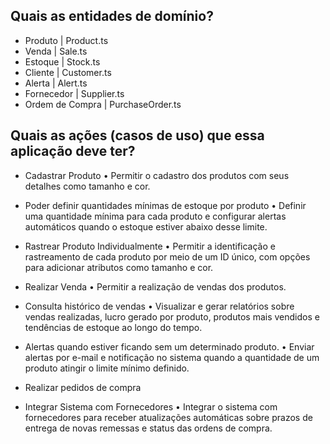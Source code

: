 ## Quais as entidades de domínio?

- Produto | Product.ts
- Venda | Sale.ts
- Estoque | Stock.ts
- Cliente | Customer.ts
- Alerta | Alert.ts
- Fornecedor | Supplier.ts
- Ordem de Compra | PurchaseOrder.ts

## Quais as ações (casos de uso) que essa aplicação deve ter?

- Cadastrar Produto
  • Permitir o cadastro dos produtos com seus detalhes como tamanho e cor.

- Poder definir quantidades mínimas de estoque por produto
  • Definir uma quantidade mínima para cada produto e configurar alertas automáticos quando o estoque estiver abaixo desse limite.

- Rastrear Produto Individualmente
  • Permitir a identificação e rastreamento de cada produto por meio de um ID único, com opções para adicionar atributos como tamanho e cor.

- Realizar Venda
  • Permitir a realização de vendas dos produtos.

- Consulta histórico de vendas
  • Visualizar e gerar relatórios sobre vendas realizadas, lucro gerado por produto, produtos mais vendidos e tendências de estoque ao longo do tempo.

- Alertas quando estiver ficando sem um determinado produto.
  • Enviar alertas por e-mail e notificação no sistema quando a quantidade de um produto atingir o limite mínimo definido.

- Realizar pedidos de compra

- Integrar Sistema com Fornecedores
  • Integrar o sistema com fornecedores para receber atualizações automáticas sobre prazos de entrega de novas remessas e status das ordens de compra.
